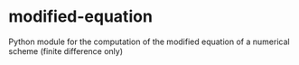 # modified-equation
Python module for the computation of the modified equation of a numerical scheme (finite difference only)
